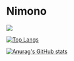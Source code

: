 # Nimono

<a>
  <img src="https://github-readme-stats.vercel.app/api/top-langs/?username=Nimono-sleep-well&layout=compact&theme=onedark" />
</a>

[![Top Langs](https://github-readme-stats.vercel.app/api/top-langs/?username=Nimono-sleep-well&layout=compact&theme=onedark)](https://github.com/anuraghazra/github-readme-stats)

[![Anurag's GitHub stats](https://github-readme-stats.vercel.app/api?username=Nimono-sleep-well&theme=onedark&show_icons=true)](https://github.com/anuraghazra/github-readme-stats)
